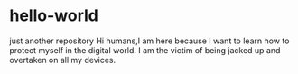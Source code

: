 # hello-world
just another repository
Hi humans,I am here because I want to learn how to protect myself in the digital world.
I am the victim of being jacked up and overtaken on all my devices.
